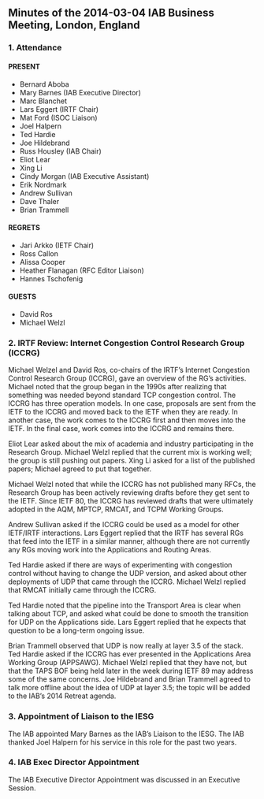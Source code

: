 
Minutes of the 2014-03-04 IAB Business Meeting, London, England
---------------------------------------------------------------


### 1. Attendance


#### PRESENT


* Bernard Aboba
* Mary Barnes (IAB Executive Director)
* Marc Blanchet
* Lars Eggert (IRTF Chair)
* Mat Ford (ISOC Liaison)
* Joel Halpern
* Ted Hardie
* Joe Hildebrand
* Russ Housley (IAB Chair)
* Eliot Lear
* Xing Li
* Cindy Morgan (IAB Executive Assistant)
* Erik Nordmark
* Andrew Sullivan
* Dave Thaler
* Brian Trammell


#### REGRETS


* Jari Arkko (IETF Chair)
* Ross Callon
* Alissa Cooper
* Heather Flanagan (RFC Editor Liaison)
* Hannes Tschofenig


#### GUESTS


* David Ros
* Michael Welzl


### 2. IRTF Review: Internet Congestion Control Research Group (ICCRG)


Michael Welzel and David Ros, co-chairs of the IRTF’s Internet Congestion Control Research Group (ICCRG), gave an overview of the RG’s activities. Michael noted that the group began in the 1990s after realizing that something was needed beyond standard TCP congestion control. The ICCRG has three operation models. In one case, proposals are sent from the IETF to the ICCRG and moved back to the IETF when they are ready. In another case, the work comes to the ICCRG first and then moves into the IETF. In the final case, work comes into the ICCRG and remains there.


Eliot Lear asked about the mix of academia and industry participating in the Research Group. Michael Welzl replied that the current mix is working well; the group is still pushing out papers. Xing Li asked for a list of the published papers; Michael agreed to put that together.


Michael Welzl noted that while the ICCRG has not published many RFCs, the Research Group has been actively reviewing drafts before they get sent to the IETF. Since IETF 80, the ICCRG has reviewed drafts that were ultimately adopted in the AQM, MPTCP, RMCAT, and TCPM Working Groups.


Andrew Sullivan asked if the ICCRG could be used as a model for other IETF/IRTF interactions. Lars Eggert replied that the IRTF has several RGs that feed into the IETF in a similar manner, although there are not currently any RGs moving work into the Applications and Routing Areas.


Ted Hardie asked if there are ways of experimenting with congestion control without having to change the UDP version, and asked about other deployments of UDP that came through the ICCRG. Michael Welzl replied that RMCAT initially came through the ICCRG.


Ted Hardie noted that the pipeline into the Transport Area is clear when talking about TCP, and asked what could be done to smooth the transition for UDP on the Applications side. Lars Eggert replied that he expects that question to be a long-term ongoing issue.


Brian Trammell observed that UDP is now really at layer 3.5 of the stack. Ted Hardie asked if the ICCRG has ever presented in the Applications Area Working Group (APPSAWG). Michael Welzl replied that they have not, but that the TAPS BOF being held later in the week during IETF 89 may address some of the same concerns. Joe Hildebrand and Brian Trammell agreed to talk more offline about the idea of UDP at layer 3.5; the topic will be added to the IAB’s 2014 Retreat agenda.


### 3. Appointment of Liaison to the IESG


The IAB appointed Mary Barnes as the IAB’s Liaison to the IESG. The IAB thanked Joel Halpern for his service in this role for the past two years.


### 4. IAB Exec Director Appointment


The IAB Executive Director Appointment was discussed in an Executive Session.


